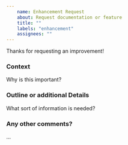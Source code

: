 ```yaml
---
    name: Enhancement Request
    about: Request documentation or feature
    title: ""
    labels: "enhancement"
    assignees: ""
---
```


Thanks for requesting an improvement!

### Context

Why is this important?

### Outline or additional Details

What sort of information is needed?

### Any other comments?

...
